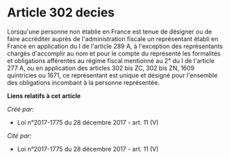 # Article 302 decies

Lorsqu'une personne non établie en France est tenue de désigner ou de faire accréditer auprès de l'administration fiscale un
représentant établi en France en application du I de l'article 289 A, à l'exception des représentants chargés d'accomplir au
nom et pour le compte du représenté les formalités et obligations afférentes au régime fiscal mentionné au 2° du I de
l'article 277 A, ou en application des articles 302 bis ZC, 302 bis ZN, 1609 quintricies ou 1671, ce représentant est unique
et désigné pour l'ensemble des obligations incombant à la personne représentée.

**Liens relatifs à cet article**

_Créé par_:

  - Loi n°2017-1775 du 28 décembre 2017 - art. 11 (V)

_Cité par_:

  - Loi n°2017-1775 du 28 décembre 2017 - art. 11 (V)
